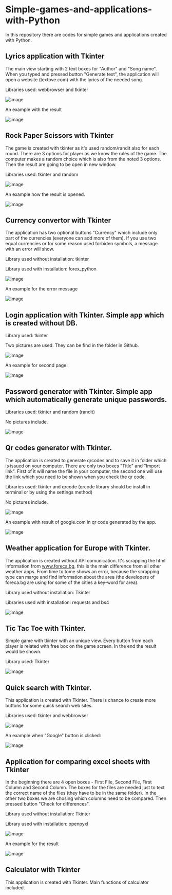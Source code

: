 # Simple-games-and-applications-with-Python
In this repository there are codes for simple games and applications created with Python.

## Lyrics application with Tkinter

The main view starting with 2 text boxes for "Author" and "Song name". When you typed and pressed button "Generate text", the application will open a website (textove.com) with the lyrics of the needed song.

Libraries used: webbrowser and tkinter

![image](https://github.com/AlexanderBedrosyan/Simple-games-and-applications-with-Python/assets/126572116/89b7bbcb-96d5-4c2f-b8e4-f64521496673)

An example with the result

![image](https://github.com/AlexanderBedrosyan/Simple-games-and-applications-with-Python/assets/126572116/3dda9013-a345-4d1f-90c7-fc1676401956)


## Rock Paper Scissors with Tkinter

The game is created with tkinter as it's used random/randit also for each round. There are 3 options for player as we know the rules of the game. The computer makes a random choice which is also from the noted 3 options. Then the result are going to be open in new window.

Libraries used: tkinter and random

![image](https://github.com/AlexanderBedrosyan/Simple-games-and-applications-with-Python/assets/126572116/a431d712-56e5-4e36-9956-98e7edef3931)

An example how the result is opened.

![image](https://github.com/AlexanderBedrosyan/Simple-games-and-applications-with-Python/assets/126572116/25e8f8d4-2df7-47c9-ab8b-5119f98c86dc)

## Currency convertor with Tkinter

The application has two optional buttons "Currency" which include only part of the currencies (everyone can add more of them). If you use two equal currencies or for some reason used forbiden symbols, a message with an error will show.

Library used without installation: tkinter

Library used with installation: forex_python

![image](https://github.com/AlexanderBedrosyan/Simple-games-and-applications-with-Python/assets/126572116/360ac61f-ba1b-4da2-b0bb-2d116f333841)

An example for the error message

![image](https://github.com/AlexanderBedrosyan/Simple-games-and-applications-with-Python/assets/126572116/6a1d40fe-caf5-44f4-92c5-3cb595a8fcae)


## Login application with Tkinter. Simple app which is created without DB.

Library used: tkinter

Two pictures are used. They can be find in the folder in Github.

![image](https://github.com/AlexanderBedrosyan/Simple-games-and-applications-with-Python/assets/126572116/8168f1f5-dc9f-4871-a893-77ac4115462f)

An example for second page:

![image](https://github.com/AlexanderBedrosyan/Simple-games-and-applications-with-Python/assets/126572116/606e1875-3ef0-4c9a-87f9-97d5f240d6f0)


## Password generator with Tkinter. Simple app which automatically generate unique passwords.
 
Libraries used: tkinter and random (randit)

No pictures include.

![image](https://github.com/AlexanderBedrosyan/Simple-games-and-applications-with-Python/assets/126572116/3e92308c-11da-4091-924f-f91585ebcc77)

## Qr codes generator with Tkinter.

The application is created to generate qrcodes and to save it in folder which is issued on your computer. There are only two boxes "Title" and "Import link". First of it will name the file in your computer, the second one will use the link which you need to be shown when you check the qr code.

Libraries used: tkinter and qrcode (qrcode library should be install in terminal or by using the settings method)

No pictures include.

![image](https://github.com/AlexanderBedrosyan/Simple-games-and-applications-with-Python/assets/126572116/92dff229-d65c-4ef1-8bd0-168c71db37fa)

An example with result of google.com in qr code generated by the app.

![image](https://github.com/AlexanderBedrosyan/Simple-games-and-applications-with-Python/assets/126572116/fce32a3f-cc55-480b-8cb0-97b72244a2dd)

## Weather application for Europe with Tkinter.

The application is created without API comunication. It's scrapping the html information from www.foreca.bg, this is the main difference from all other weather apps. From time to tome shows an error, because the scrapping type can marge and find information about the area (the developers of foreca.bg are using for some of the cities a key-word for area).

Library used without installation: Tkinter

Libraries used with installation: requests and bs4 

![image](https://github.com/AlexanderBedrosyan/Simple-games-and-applications-with-Python/assets/126572116/9b6296d8-430e-44b3-8903-8b55ed6e137c)

## Tic Tac Toe with Tkinter.

Simple game with tkinter with an unique view. Every button from each player is related with free box on the game screen. In the end the result would be shown.

Library used: Tkinter

![image](https://github.com/AlexanderBedrosyan/Simple-games-and-applications-with-Python/assets/126572116/75f7ee37-e6fe-4fbf-80ab-a0bb741077b4)

## Quick search with Tkinter.

This application is created with Tkinter. There is chance to create more buttons for some quick search web sites. 

Libraries used: tkinter and webbrowser

![image](https://github.com/AlexanderBedrosyan/Simple-games-and-applications-with-Python/assets/126572116/a50e929d-65d8-4f1b-962b-3896756afa53)

An example when "Google" button is clicked:

![image](https://github.com/AlexanderBedrosyan/Simple-games-and-applications-with-Python/assets/126572116/4ac9ccfd-cb4b-4a1b-8532-fd3483dd3014)

## Application for comparing excel sheets with Tkinter

In the beginning there are 4 open boxes - First File, Second File, First Column and Second Column. The boxes for the files are needed just to text the correct name of the files (they have to be in the same folder). In the other two boxes we are chosing which columns need to be compared. Then pressed button "Check for differences".

Library used without installation: Tkinter

Library used with installation: openpyxl

![image](https://github.com/AlexanderBedrosyan/Simple-games-and-applications-with-Python/assets/126572116/f0a75742-cd85-491a-b879-23948529799b)

An example for the result

![image](https://github.com/AlexanderBedrosyan/Simple-games-and-applications-with-Python/assets/126572116/e72d113d-9554-4945-b2b0-13c0bcdd0c35)

## Calculator with Tkinter

This application is created with Tkinter. Main functions of calculator included.

